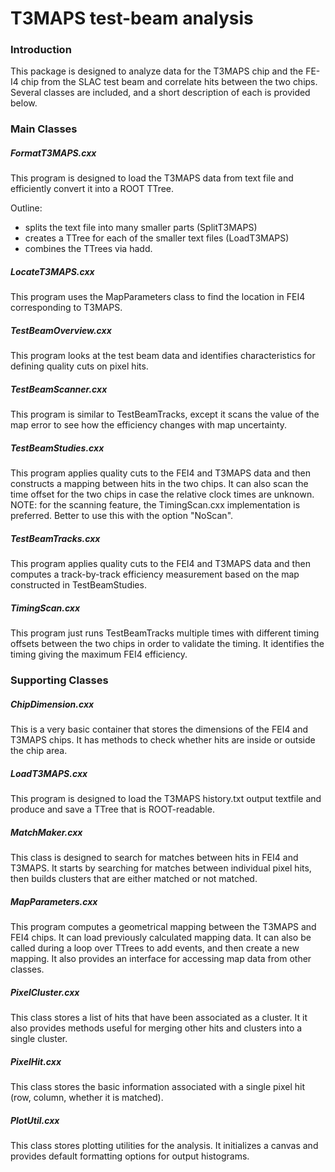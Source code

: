# T3MAPS test-beam analysis

### Introduction
This package is designed to analyze data for the T3MAPS chip and the FE-I4 chip 
from the SLAC test beam and correlate hits between the two chips. Several 
classes are included, and a short description of each is provided below.

### Main Classes
  
##### FormatT3MAPS.cxx
  This program is designed to load the T3MAPS data from text file and 
  efficiently convert it into a ROOT TTree. 

  Outline:
  - splits the text file into many smaller parts (SplitT3MAPS)
  - creates a TTree for each of the smaller text files (LoadT3MAPS)
  - combines the TTrees via hadd.

##### LocateT3MAPS.cxx
  This program uses the MapParameters class to find the location in FEI4
  corresponding to T3MAPS.

##### TestBeamOverview.cxx
  This program looks at the test beam data and identifies characteristics for
  defining quality cuts on pixel hits.  

##### TestBeamScanner.cxx
  This program is similar to TestBeamTracks, except it scans the value of the
  map error to see how the efficiency changes with map uncertainty. 

##### TestBeamStudies.cxx
  This program applies quality cuts to the FEI4 and T3MAPS data and then 
  constructs a mapping between hits in the two chips. It can also scan the time
  offset for the two chips in case the relative clock times are unknown. NOTE:
  for the scanning feature, the TimingScan.cxx implementation is preferred. 
  Better to use this with the option "NoScan".

##### TestBeamTracks.cxx
  This program applies quality cuts to the FEI4 and T3MAPS data and then
  computes a track-by-track efficiency measurement based on the map constructed
  in TestBeamStudies.

##### TimingScan.cxx
  This program just runs TestBeamTracks multiple times with different timing
  offsets between the two chips in order to validate the timing. It identifies
  the timing giving the maximum FEI4 efficiency.

### Supporting Classes

##### ChipDimension.cxx
  This is a very basic container that stores the dimensions of the FEI4 and 
  T3MAPS chips. It has methods to check whether hits are inside or outside the 
  chip area.

##### LoadT3MAPS.cxx
  This program is designed to load the T3MAPS history.txt output textfile and 
  produce and save a TTree that is ROOT-readable. 

##### MatchMaker.cxx
  This class is designed to search for matches between hits in FEI4 and T3MAPS.
  It starts by searching for matches between individual pixel hits, then builds
  clusters that are either matched or not matched.

##### MapParameters.cxx
  This program computes a geometrical mapping between the T3MAPS and FEI4 chips.
  It can load previously calculated mapping data. It can also be called during 
  a loop over TTrees to add events, and then create a new mapping. It also 
  provides an interface for accessing map data from other classes.

##### PixelCluster.cxx
  This class stores a list of hits that have been associated as a cluster. It
  it also provides methods useful for merging other hits and clusters into a
  single cluster.

##### PixelHit.cxx
  This class stores the basic information associated with a single pixel hit
  (row, column, whether it is matched). 

##### PlotUtil.cxx
  This class stores plotting utilities for the analysis. It initializes a canvas
  and provides default formatting options for output histograms.

